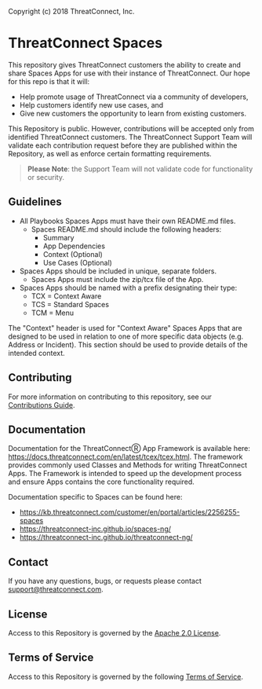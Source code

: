Copyright (c) 2018 ThreatConnect, Inc.

# ThreatConnect Spaces

This repository gives ThreatConnect customers the ability to create and share Spaces Apps for use with their instance of ThreatConnect. Our hope for this repo is that it will:

+ Help promote usage of ThreatConnect via a community of developers,
+ Help customers identify new use cases, and
+ Give new customers the opportunity to learn from existing customers.

This Repository is public. However, contributions will be accepted only from identified ThreatConnect customers. The ThreatConnect Support Team will validate each contribution request before they are published within the Repository, as well as enforce certain formatting requirements.

> **Please Note**: the Support Team will not validate code for functionality or security.

## Guidelines

+ All Playbooks Spaces Apps must have their own README.md files.
  + Spaces README.md should include the following headers:
    + Summary
    + App Dependencies
    + Context (Optional)
    + Use Cases (Optional)
+ Spaces Apps should be included in unique, separate folders.
  + Spaces Apps must include the zip/tcx file of the App.
+ Spaces Apps should be named with a prefix designating their type:
  + TCX = Context Aware
  + TCS = Standard Spaces
  + TCM = Menu

The "Context" header is used for "Context Aware" Spaces Apps that are designed to be used in relation to one of more specific data objects (e.g. Address or Incident). This section should be used to provide details of the intended context.

## Contributing

For more information on contributing to this repository, see our [Contributions Guide](https://github.com/ThreatConnect-Inc/threatconnect-spaces/blob/master/CONTRIBUTING.md).

## Documentation

Documentation for the ThreatConnectⓇ App Framework is available here: https://docs.threatconnect.com/en/latest/tcex/tcex.html. The framework provides commonly used Classes and Methods for writing ThreatConnect Apps. The Framework is intended to speed up the development process and ensure Apps contains the core functionality required.

Documentation specific to Spaces can be found here:

+ https://kb.threatconnect.com/customer/en/portal/articles/2256255-spaces
+ https://threatconnect-inc.github.io/spaces-ng/
+ https://threatconnect-inc.github.io/threatconnect-ng/


## Contact
If you have any questions, bugs, or requests please contact support@threatconnect.com.

## License
Access to this Repository is governed by the [Apache 2.0 License](https://www.apache.org/licenses/LICENSE-2.0).


## Terms of Service
Access to this Repository is governed by the following [Terms of Service](https://github.com/ThreatConnect-Inc/threatconnect-playbooks/blob/master/TOS.md).
